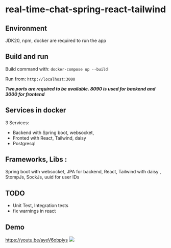 # real-time-chat-spring-react-tailwind

## Environment

JDK20, npm, docker are required to run the app

## Build and run

Build command with: `docker-compose up --build`

Run from: `http://localhost:3000`

**_Two ports are required to be available. 8090 is used for backend and 3000 for frontend_**

## Services in docker

3 Services:

- Backend with Spring boot, websocket,
- Fronted with React, Tailwind, daisy
- Postgresql

## Frameworks, Libs :

Spring boot with websocket, JPA for backend, React, Tailwind with daisy , StompJs, SockJs, uuid for user IDs

## TODO

- Unit Test, Integration tests
- fix warnings in react

## Demo

https://youtu.be/ayeV6obpiys
[![](https://youtu.be/ayeV6obpiys)](https://youtu.be/ayeV6obpiys)

